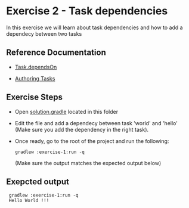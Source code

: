 # Exercise 2 - Task dependencies

In this exercise we will learn about task dependencies and how to add a dependecy between two tasks

## Reference Documentation

- [Task.dependsOn](https://docs.gradle.org/current/dsl/org.gradle.api.Task.html#org.gradle.api.Task:dependsOn(java.lang.Object[]))

- [Authoring Tasks](https://docs.gradle.org/current/userguide/more_about_tasks.html#sec:adding_dependencies_to_tasks)

## Exercise Steps

- Open [solution.gradle](solution.gradle) located in this folder
- Edit the file and add a dependecy between task 'world' and 'hello' (Make sure you add the dependency in the right task). 
- Once ready, go to the root of the project and run the following:

    `gradlew :exercise-1:run -q`

    (Make sure the output matches the expected output below) 

## Exepcted output

```
 gradlew :exercise-1:run -q
 Hello World !!!
 ```
